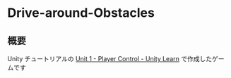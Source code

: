 # Drive-around-Obstacles

## 概要

Unity チュートリアルの [Unit 1 - Player Control - Unity Learn](https://learn.unity.com/project/unit-1-driving-simulation?uv=2021.3&pathwayId=5f7e17e1edbc2a5ec21a20af&missionId=5f71fe63edbc2a00200e9de0) で作成したゲームです
